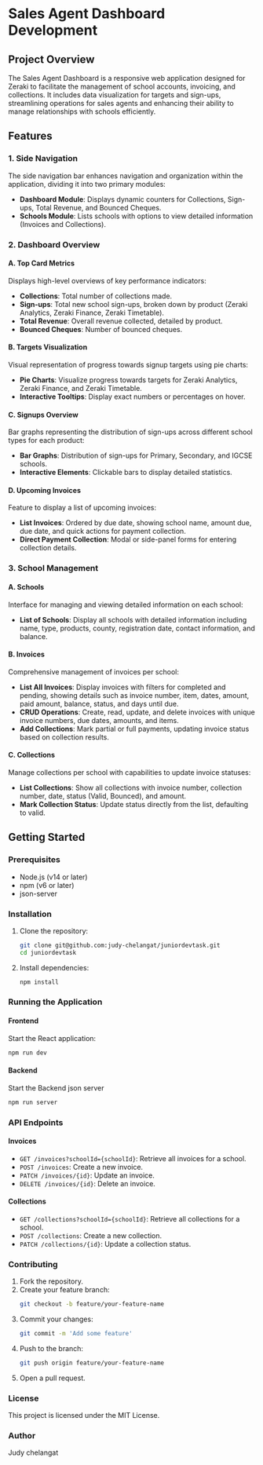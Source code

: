 # Sales Agent Dashboard Development

## Project Overview

The Sales Agent Dashboard is a responsive web application designed for Zeraki to facilitate the management of school accounts, invoicing, and collections. It includes data visualization for targets and sign-ups, streamlining operations for sales agents and enhancing their ability to manage relationships with schools efficiently.

## Features

### 1. Side Navigation
The side navigation bar enhances navigation and organization within the application, dividing it into two primary modules:
- **Dashboard Module**: Displays dynamic counters for Collections, Sign-ups, Total Revenue, and Bounced Cheques.
- **Schools Module**: Lists schools with options to view detailed information (Invoices and Collections).

### 2. Dashboard Overview
#### A. Top Card Metrics
Displays high-level overviews of key performance indicators:
- **Collections**: Total number of collections made.
- **Sign-ups**: Total new school sign-ups, broken down by product (Zeraki Analytics, Zeraki Finance, Zeraki Timetable).
- **Total Revenue**: Overall revenue collected, detailed by product.
- **Bounced Cheques**: Number of bounced cheques.

#### B. Targets Visualization
Visual representation of progress towards signup targets using pie charts:
- **Pie Charts**: Visualize progress towards targets for Zeraki Analytics, Zeraki Finance, and Zeraki Timetable.
- **Interactive Tooltips**: Display exact numbers or percentages on hover.

#### C. Signups Overview
Bar graphs representing the distribution of sign-ups across different school types for each product:
- **Bar Graphs**: Distribution of sign-ups for Primary, Secondary, and IGCSE schools.
- **Interactive Elements**: Clickable bars to display detailed statistics.

#### D. Upcoming Invoices
Feature to display a list of upcoming invoices:
- **List Invoices**: Ordered by due date, showing school name, amount due, due date, and quick actions for payment collection.
- **Direct Payment Collection**: Modal or side-panel forms for entering collection details.

### 3. School Management
#### A. Schools
Interface for managing and viewing detailed information on each school:
- **List of Schools**: Display all schools with detailed information including name, type, products, county, registration date, contact information, and balance.

#### B. Invoices
Comprehensive management of invoices per school:
- **List All Invoices**: Display invoices with filters for completed and pending, showing details such as invoice number, item, dates, amount, paid amount, balance, status, and days until due.
- **CRUD Operations**: Create, read, update, and delete invoices with unique invoice numbers, due dates, amounts, and items.
- **Add Collections**: Mark partial or full payments, updating invoice status based on collection results.

#### C. Collections
Manage collections per school with capabilities to update invoice statuses:
- **List Collections**: Show all collections with invoice number, collection number, date, status (Valid, Bounced), and amount.
- **Mark Collection Status**: Update status directly from the list, defaulting to valid.

## Getting Started

### Prerequisites
- Node.js (v14 or later)
- npm (v6 or later)
- json-server

### Installation

1. Clone the repository:
    ```sh
    git clone git@github.com:judy-chelangat/juniordevtask.git
    cd juniordevtask
    ```

2. Install dependencies:
    ```sh
    npm install
    ```

### Running the Application

#### Frontend
Start the React application:
```sh
npm run dev
```
#### Backend
Start the Backend json server

```sh
npm run server
```
### API Endpoints

#### Invoices

- `GET /invoices?schoolId={schoolId}`: Retrieve all invoices for a school.
- `POST /invoices`: Create a new invoice.
- `PATCH /invoices/{id}`: Update an invoice.
- `DELETE /invoices/{id}`: Delete an invoice.

#### Collections

- `GET /collections?schoolId={schoolId}`: Retrieve all collections for a school.
- `POST /collections`: Create a new collection.
- `PATCH /collections/{id}`: Update a collection status.

### Contributing

1. Fork the repository.
2. Create your feature branch:
    ```sh
    git checkout -b feature/your-feature-name
    ```
3. Commit your changes:
    ```sh
    git commit -m 'Add some feature'
    ```
4. Push to the branch:
    ```sh
    git push origin feature/your-feature-name
    ```
5. Open a pull request.

### License

This project is licensed under the MIT License.

### Author
Judy chelangat